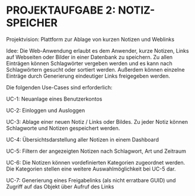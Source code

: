 # PROJEKTAUFGABE 2: NOTIZ-SPEICHER


Projektvision: Plattform zur Ablage von kurzen Notizen und Weblinks

Idee: Die Web-Anwendung erlaubt es dem Anwender, kurze Notizen, Links auf Webseiten oder Bilder in einer Datenbank zu speichern. Zu allen Einträgen können Schlagwörter vergeben werden und es kann nach Schlagwörtern gesucht oder sortiert werden. Außerdem können einzelne Einträge durch Generierung eindeutiger Links freigegeben werden.

Die folgenden Use-Cases sind erforderlich:

UC-1: Neuanlage eines Benutzerkontos

UC-2: Einloggen und Ausloggen

UC-3: Ablage einer neuen Notiz / Links oder Bildes. Zu jeder Notiz können Schlagworte und Notizen gespeichert werden.

UC-4: Übersichtsdarstellung aller Notizen in einem Dashboard

UC-5: Filtern der angezeigten Notizen nach Schlagwort, Art und Zeitraum

UC-6: Die Notizen können vordefinierten Kategorien zugeordnet werden. Die Kategorien stellen eine weitere Auswahlmöglichkeit bei UC-5 dar.

UC-7: Generierung eines Freigabelinks (als nicht erratbare GUID) und Zugriff auf das Objekt über Aufruf des Links
